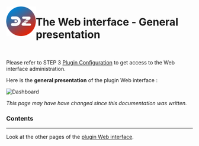 <a href="Home.md"><img align="left" width="80" height="80" src="../Images/zigbee4domoticz-logo.png" alt="Logo"></a>

# The Web interface - General presentation

</br>

Please refer to STEP 3 [Plugin Configuration](Plugin_Configuration.md) to get access to the Web interface administration.

Here is the __general presentation__ of the plugin Web interface :

![Dashboard](../Images/EN_WebUI-Dashboard.png)

*This page may have have changed since this documentation was written.*

### Contents

------------------------------------------------
Look at the other pages of the [plugin Web interface](Home.md#plugins-web-interface).
